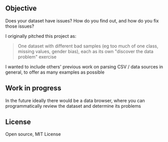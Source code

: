 ## Objective

Does your dataset have issues? How do you find out, and how do you fix those issues?

I originally pitched this project as:

> One dataset with different bad samples (eg too much of one class, missing values, gender bias), each as its own "discover the data problem" exercise

I wanted to include others' previous work on parsing CSV / data sources in general, to offer as many examples as possible

## Work in progress

In the future ideally there would be a data browser, where you can programmatically review the dataset and determine its problems

## License

Open source, MIT License
